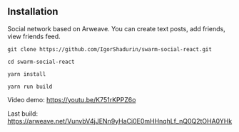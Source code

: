 ## Installation

Social network based on Arweave. You can create text posts, add friends, view friends feed.

`git clone https://github.com/IgorShadurin/swarm-social-react.git`

`cd swarm-social-react`

`yarn install`

`yarn run build`

Video demo: https://youtu.be/K751rKPPZ6o

Last build: https://arweave.net/VunvbV4jJENn9yHaCi0E0mHHnqhLf_nQ0Q2tOHA0YHk
